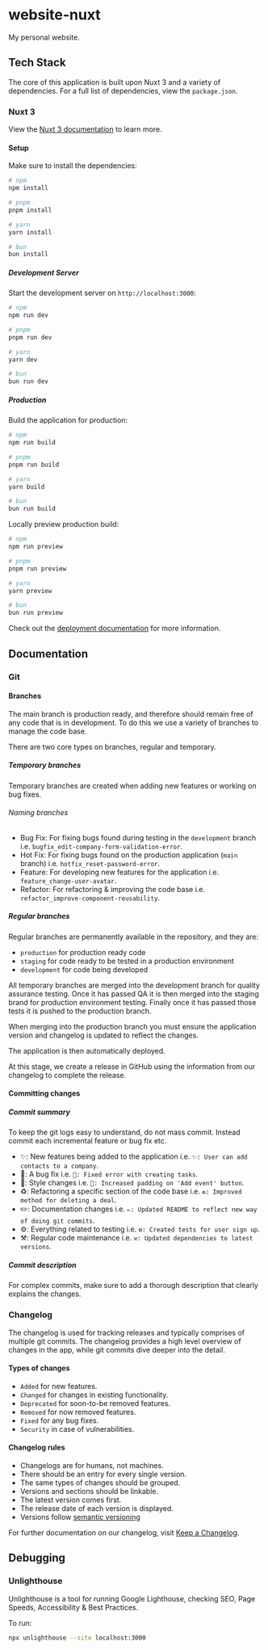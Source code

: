 # website-nuxt

My personal website.

## Tech Stack

The core of this application is built upon Nuxt 3 and a variety of dependencies. For a full list of dependencies, view the `package.json`.

### Nuxt 3

View the [Nuxt 3 documentation](https://nuxt.com/docs/getting-started/introduction) to learn more.

#### Setup

Make sure to install the dependencies:

```bash
# npm
npm install

# pnpm
pnpm install

# yarn
yarn install

# bun
bun install
```

##### Development Server

Start the development server on `http://localhost:3000`:

```bash
# npm
npm run dev

# pnpm
pnpm run dev

# yarn
yarn dev

# bun
bun run dev
```

##### Production

Build the application for production:

```bash
# npm
npm run build

# pnpm
pnpm run build

# yarn
yarn build

# bun
bun run build
```

Locally preview production build:

```bash
# npm
npm run preview

# pnpm
pnpm run preview

# yarn
yarn preview

# bun
bun run preview
```

Check out the [deployment documentation](https://nuxt.com/docs/getting-started/deployment) for more information.

## Documentation

### Git

#### Branches

The main branch is production ready, and therefore should remain free of any code that is in development. To do this we use a variety of branches to manage the code base.

There are two core types on branches, regular and temporary.

##### Temporary branches

Temporary branches are created when adding new features or working on bug fixes.

###### Naming branches

- Bug Fix: For fixing bugs found during testing in the `development` branch i.e. `bugfix_edit-company-form-validation-error`.
- Hot Fix: For fixing bugs found on the production application (`main` branch) i.e. `hotfix_reset-password-error`.
- Feature: For developing new features for the application i.e. `feature_change-user-avatar`.
- Refactor: For refactoring & improving the code base i.e. `refactor_improve-component-reusability`.

##### Regular branches

Regular branches are permanently available in the repository, and they are:

- `production` for production ready code
- `staging` for code ready to be tested in a production environment
- `development` for code being developed

All temporary branches are merged into the development branch for quality assurance testing. Once it has passed QA it is then merged into the staging brand for production environment testing. Finally once it has passed those tests it is pushed to the production branch.

When merging into the production branch you must ensure the application version and changelog is updated to reflect the changes.

The application is then automatically deployed.

At this stage, we create a release in GitHub using the information from our changelog to complete the release.

#### Committing changes

##### Commit summary

To keep the git logs easy to understand, do not mass commit. Instead commit each incremental feature or bug fix etc.

- ✨: New features being added to the application i.e. `✨: User can add contacts to a company`.
- 🐛: A bug fix i.e. `🐛: Fixed error with creating tasks`.
- 🎨: Style changes i.e. `🎨: Increased padding on 'Add event' button`.
- ♻️: Refactoring a specific section of the code base i.e. `♻️: Improved method for deleting a deal`.
- ✏️: Documentation changes i.e. `✏️: Updated README to reflect new way of doing git commits`.
- ⚙️: Everything related to testing i.e. `⚙️: Created tests for user sign up`.
- ⚒️: Regular code maintenance i.e. `⚒️: Updated dependencies to latest versions`.

##### Commit description

For complex commits, make sure to add a thorough description that clearly explains the changes.

### Changelog

The changelog is used for tracking releases and typically comprises of multiple git commits. The changelog provides a high level overview of changes in the app, while git commits dive deeper into the detail.

#### Types of changes

- `Added` for new features.
- `Changed` for changes in existing functionality.
- `Deprecated` for soon-to-be removed features.
- `Removed` for now removed features.
- `Fixed` for any bug fixes.
- `Security` in case of vulnerabilities.

#### Changelog rules

- Changelogs are for humans, not machines.
- There should be an entry for every single version.
- The same types of changes should be grouped.
- Versions and sections should be linkable.
- The latest version comes first.
- The release date of each version is displayed.
- Versions follow [semantic versioning](https://semver.org/spec/v2.0.0.html)

For further documentation on our changelog, visit [Keep a Changelog](https://keepachangelog.com/en/1.0.0/).

## Debugging

### Unlighthouse

Unlighthouse is a tool for running Google Lighthouse, checking SEO, Page Speeds, Accessibility & Best Practices.

To run:

```bash
npx unlighthouse --site localhost:3000
```
